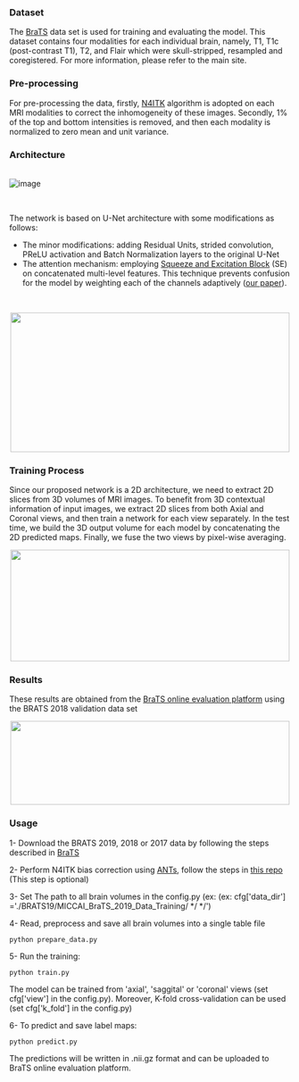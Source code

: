 

### Dataset
The [BraTS](http://www.med.upenn.edu/sbia/brats2018.html) data set is used for training and evaluating the model. This dataset contains four modalities for each individual brain, namely, T1, T1c (post-contrast T1), T2, and Flair which were skull-stripped, resampled and coregistered. For more information, please refer to the main site. 

### Pre-processing
For pre-processing the data, firstly, [N4ITK](https://ieeexplore.ieee.org/abstract/document/5445030) algorithm is adopted on each MRI modalities to correct the inhomogeneity of these images. Secondly, 1% of the top and bottom intensities is removed, and then each modality is normalized to zero mean and unit variance.


### Architecture
\
![image](https://github.com/Mehrdad-Noori/Brain-Tumor-Segmentation/blob/master/doc/model.png)

<br />

The network is based on U-Net architecture with some modifications as follows:
- The minor modifications: adding Residual Units, strided convolution, PReLU activation and Batch Normalization layers to the original U-Net
- The attention mechanism: employing [Squeeze and Excitation Block](https://arxiv.org/abs/1709.01507) (SE) on concatenated multi-level features. This technique prevents confusion for the model by weighting each of the channels adaptively ([our paper](https://ieeexplore.ieee.org/document/8964956)). 

<br />

<p align="center"><img src="https://github.com/Mehrdad-Noori/Brain-Tumor-Segmentation/blob/master/doc/attention.png" width="500" height="250"></p>


### Training Process
Since our proposed network is a 2D architecture, we need to extract 2D slices from 3D volumes of MRI images. To benefit from 3D contextual information of input images, we extract 2D slices from both Axial and Coronal views, and then train a network for each view separately. In the test time, we build the 3D output volume for each model by concatenating the 2D predicted maps. Finally, we fuse the two views by pixel-wise averaging. 

<p align="center"><img src="https://github.com/Mehrdad-Noori/Brain-Tumor-Segmentation/blob/master/doc/MultiView.png" width="500" height="200"></p>

### Results
These results are obtained from the [BraTS online evaluation platform](https://ipp.cbica.upenn.edu/) using the BRATS 2018 validation data set

<p align="center"><img src="https://github.com/Mehrdad-Noori/Brain-Tumor-Segmentation/blob/master/doc/table.png" width="500" height="150"></p>


### Usage
1- Download the BRATS 2019, 2018 or 2017 data by following the steps described in [BraTS](https://www.med.upenn.edu/cbica/brats2019/registration.html)

2- Perform N4ITK bias correction using [ANTs](https://github.com/ANTsX/ANTs), follow the steps in [this repo](https://github.com/ellisdg/3DUnetCNN) (This step is optional)

3- Set The path to all brain volumes in the config.py (ex:  (ex:  cfg['data_dir'] ='./BRATS19/MICCAI_BraTS_2019_Data_Training/ */ */')

4- Read, preprocess and save all brain volumes into a single table file
```
python prepare_data.py
```

5- Run the training:
```
python train.py
```
The model can be trained from 'axial', 'saggital' or 'coronal' views (set cfg['view'] in the config.py). Moreover, K-fold cross-validation can be used (set cfg['k_fold'] in the config.py)


6- To predict and save label maps:
```
python predict.py
```
The predictions will be written in .nii.gz format and can be uploaded to BraTS online evaluation platform.

